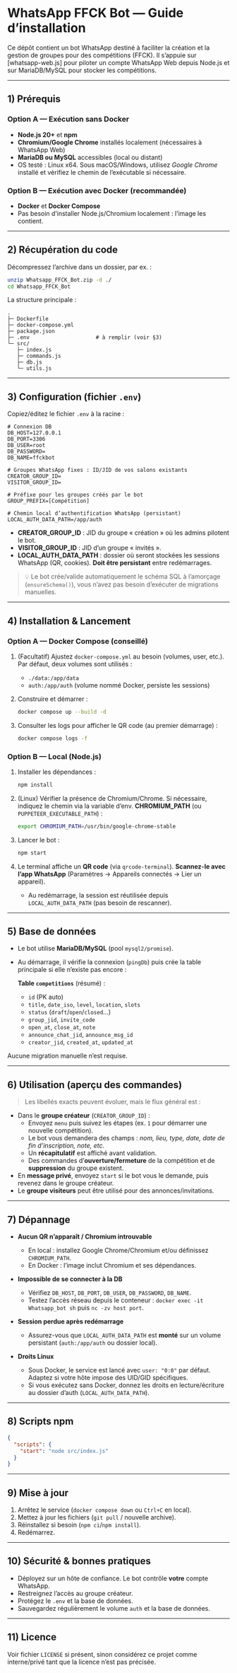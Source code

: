 
# WhatsApp FFCK Bot — Guide d’installation

Ce dépôt contient un bot WhatsApp destiné à faciliter la création et la gestion de groupes pour des compétitions (FFCK). Il s’appuie sur [whatsapp-web.js] pour piloter un compte WhatsApp Web depuis Node.js et sur MariaDB/MySQL pour stocker les compétitions.

---

## 1) Prérequis

### Option A — Exécution **sans Docker**
- **Node.js 20+** et **npm**
- **Chromium/Google Chrome** installés localement (nécessaires à WhatsApp Web)
- **MariaDB ou MySQL** accessibles (local ou distant)
- OS testé : Linux x64. Sous macOS/Windows, utilisez *Google Chrome* installé et vérifiez le chemin de l’exécutable si nécessaire.

### Option B — Exécution **avec Docker** (recommandée)
- **Docker** et **Docker Compose**
- Pas besoin d’installer Node.js/Chromium localement : l’image les contient.

---

## 2) Récupération du code

Décompressez l’archive dans un dossier, par ex. :

```bash
unzip Whatsapp_FFCK_Bot.zip -d ./
cd Whatsapp_FFCK_Bot
```

La structure principale :

```
.
├─ Dockerfile
├─ docker-compose.yml
├─ package.json
├─ .env                     # à remplir (voir §3)
└─ src/
   ├─ index.js
   ├─ commands.js
   ├─ db.js
   └─ utils.js
```

---

## 3) Configuration (fichier `.env`)

Copiez/éditez le fichier `.env` à la racine :

```dotenv
# Connexion DB
DB_HOST=127.0.0.1
DB_PORT=3306
DB_USER=root
DB_PASSWORD=
DB_NAME=ffckbot

# Groupes WhatsApp fixes : ID/JID de vos salons existants
CREATOR_GROUP_ID=
VISITOR_GROUP_ID=

# Préfixe pour les groupes créés par le bot
GROUP_PREFIX=[Compétition]

# Chemin local d’authentification WhatsApp (persistant)
LOCAL_AUTH_DATA_PATH=/app/auth
```

- **CREATOR_GROUP_ID** : JID du groupe « création » où les admins pilotent le bot.
- **VISITOR_GROUP_ID** : JID d’un groupe « invités ».
- **LOCAL_AUTH_DATA_PATH** : dossier où seront stockées les sessions WhatsApp (QR, cookies). **Doit être persistant** entre redémarrages.

> 💡 Le bot crée/valide automatiquement le schéma SQL à l’amorçage (`ensureSchema()`), vous n’avez pas besoin d’exécuter de migrations manuelles.

---

## 4) Installation & Lancement

### Option A — **Docker Compose** (conseillé)

1. (Facultatif) Ajustez `docker-compose.yml` au besoin (volumes, user, etc.).  
   Par défaut, deux volumes sont utilisés :
   - `./data:/app/data`
   - `auth:/app/auth` (volume nommé Docker, persiste les sessions)

2. Construire et démarrer :
   ```bash
   docker compose up --build -d
   ```

3. Consulter les logs pour afficher le QR code (au premier démarrage) :
   ```bash
   docker compose logs -f
   ```

### Option B — **Local (Node.js)**

1. Installer les dépendances :
   ```bash
   npm install
   ```

2. (Linux) Vérifier la présence de Chromium/Chrome. Si nécessaire, indiquez le chemin via la variable d’env. **CHROMIUM_PATH** (ou `PUPPETEER_EXECUTABLE_PATH`) :
   ```bash
   export CHROMIUM_PATH=/usr/bin/google-chrome-stable
   ```

3. Lancer le bot :
   ```bash
   npm start
   ```

4. Le terminal affiche un **QR code** (via `qrcode-terminal`). **Scannez-le avec l’app WhatsApp** (Paramètres → Appareils connectés → Lier un appareil).  
   - Au redémarrage, la session est réutilisée depuis `LOCAL_AUTH_DATA_PATH` (pas besoin de rescanner).

---

## 5) Base de données

- Le bot utilise **MariaDB/MySQL** (pool `mysql2/promise`).  
- Au démarrage, il vérifie la connexion (`pingDb`) puis crée la table principale si elle n’existe pas encore :

  **Table `competitions`** (résumé) :
  - `id` (PK auto)
  - `title`, `date_iso`, `level`, `location`, `slots`
  - `status` (`draft`/`open`/`closed`…)
  - `group_jid`, `invite_code`
  - `open_at`, `close_at`, `note`
  - `announce_chat_jid`, `announce_msg_id`
  - `creator_jid`, `created_at`, `updated_at`

Aucune migration manuelle n’est requise.

---

## 6) Utilisation (aperçu des commandes)

> Les libellés exacts peuvent évoluer, mais le flux général est :

- Dans le **groupe créateur** (`CREATOR_GROUP_ID`) :
  - Envoyez `menu` puis suivez les étapes (ex. `1` pour démarrer une nouvelle compétition).
  - Le bot vous demandera des champs : *nom, lieu, type, date, date de fin d’inscription, note, etc.*
  - Un **récapitulatif** est affiché avant validation.
  - Des commandes d’**ouverture/fermeture** de la compétition et de **suppression** du groupe existent.
- En **message privé**, envoyez `start` si le bot vous le demande, puis revenez dans le groupe créateur.
- Le **groupe visiteurs** peut être utilisé pour des annonces/invitations.

---

## 7) Dépannage

- **Aucun QR n’apparaît / Chromium introuvable**  
  - En local : installez Google Chrome/Chromium et/ou définissez `CHROMIUM_PATH`.  
  - En Docker : l’image inclut Chromium et ses dépendances.

- **Impossible de se connecter à la DB**  
  - Vérifiez `DB_HOST`, `DB_PORT`, `DB_USER`, `DB_PASSWORD`, `DB_NAME`.  
  - Testez l’accès réseau depuis le conteneur : `docker exec -it Whatsapp_bot sh` puis `nc -zv host port`.

- **Session perdue après redémarrage**  
  - Assurez-vous que `LOCAL_AUTH_DATA_PATH` est **monté** sur un volume persistant (`auth:/app/auth` ou dossier local).

- **Droits Linux**  
  - Sous Docker, le service est lancé avec `user: "0:0"` par défaut. Adaptez si votre hôte impose des UID/GID spécifiques.
  - Si vous exécutez sans Docker, donnez les droits en lecture/écriture au dossier d’auth (`LOCAL_AUTH_DATA_PATH`).

---

## 8) Scripts npm

```json
{
  "scripts": {
    "start": "node src/index.js"
  }
}
```

---

## 9) Mise à jour

1. Arrêtez le service (`docker compose down` ou `Ctrl+C` en local).  
2. Mettez à jour les fichiers (`git pull` / nouvelle archive).  
3. Réinstallez si besoin (`npm ci`/`npm install`).  
4. Redémarrez.

---

## 10) Sécurité & bonnes pratiques

- Déployez sur un hôte de confiance. Le bot contrôle **votre** compte WhatsApp.  
- Restreignez l’accès au groupe créateur.  
- Protégez le `.env` et la base de données.  
- Sauvegardez régulièrement le volume `auth` et la base de données.

---

## 11) Licence

Voir fichier `LICENSE` si présent, sinon considérez ce projet comme interne/privé tant que la licence n’est pas précisée.

